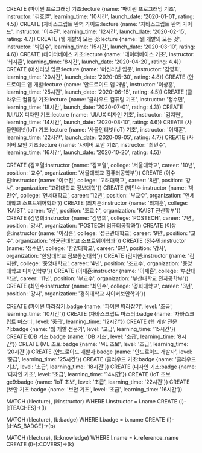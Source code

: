 CREATE (파이썬 프로그래밍 기초:lecture {name: '파이썬 프로그래밍 기초', instructor: '김호열', learning_time: '10시간', launch_date: '2020-01-01', rating: 4.5})
CREATE (자바스크립트 완벽 가이드:lecture {name: '자바스크립트 완벽 가이드', instructor: '이수진', learning_time: '12시간', launch_date: '2020-02-15', rating: 4.7})
CREATE (웹 개발의 모든 것:lecture {name: '웹 개발의 모든 것', instructor: '박민수', learning_time: '15시간', launch_date: '2020-03-10', rating: 4.6})
CREATE (데이터베이스 기초:lecture {name: '데이터베이스 기초', instructor: '최지훈', learning_time: '8시간', launch_date: '2020-04-20', rating: 4.4})
CREATE (머신러닝 입문:lecture {name: '머신러닝 입문', instructor: '김영희', learning_time: '20시간', launch_date: '2020-05-30', rating: 4.8})
CREATE (안드로이드 앱 개발:lecture {name: '안드로이드 앱 개발', instructor: '이상훈', learning_time: '25시간', launch_date: '2020-06-15', rating: 4.5})
CREATE (클라우드 컴퓨팅 기초:lecture {name: '클라우드 컴퓨팅 기초', instructor: '정수민', learning_time: '18시간', launch_date: '2020-07-01', rating: 4.3})
CREATE (UI/UX 디자인 기초:lecture {name: 'UI/UX 디자인 기초', instructor: '김지현', learning_time: '14시간', launch_date: '2020-08-10', rating: 4.6})
CREATE (사물인터넷(IoT) 기초:lecture {name: '사물인터넷(IoT) 기초', instructor: '이재훈', learning_time: '22시간', launch_date: '2020-09-05', rating: 4.7})
CREATE (사이버 보안 기초:lecture {name: '사이버 보안 기초', instructor: '최민수', learning_time: '16시간', launch_date: '2020-10-20', rating: 4.5})


CREATE (김호열:instructor {name: '김호열', college: '서울대학교', career: '10년', position: '교수', organization: '서울대학교 컴퓨터공학부'})
CREATE (이수진:instructor {name: '이수진', college: '고려대학교', career: '8년', position: '강사', organization: '고려대학교 정보대학'})
CREATE (박민수:instructor {name: '박민수', college: '연세대학교', career: '12년', position: '부교수', organization: '연세대학교 소프트웨어학과'})
CREATE (최지훈:instructor {name: '최지훈', college: 'KAIST', career: '5년', position: '조교수', organization: 'KAIST 전산학부'})
CREATE (김영희:instructor {name: '김영희', college: 'POSTECH', career: '7년', position: '강사', organization: 'POSTECH 컴퓨터공학과'})
CREATE (이상훈:instructor {name: '이상훈', college: '성균관대학교', career: '9년', position: '교수', organization: '성균관대학교 소프트웨어학과'})
CREATE (정수민:instructor {name: '정수민', college: '한양대학교', career: '6년', position: '강사', organization: '한양대학교 정보통신대학'})
CREATE (김지현:instructor {name: '김지현', college: '중앙대학교', career: '4년', position: '조교수', organization: '중앙대학교 디자인학부'})
CREATE (이재훈:instructor {name: '이재훈', college: '부산대학교', career: '11년', position: '부교수', organization: '부산대학교 전자공학부'})
CREATE (최민수:instructor {name: '최민수', college: '경희대학교', career: '3년', position: '강사', organization: '경희대학교 사이버보안학과'})


CREATE (파이썬 따라잡기:badge {name: '파이썬 따라잡기', level: '초급', learning_time: '10시간'})
CREATE (자바스크립트 마스터:badge {name: '자바스크립트 마스터', level: '중급', learning_time: '12시간'})
CREATE (웹 개발 전문가:badge {name: '웹 개발 전문가', level: '고급', learning_time: '15시간'})
CREATE (DB 기초:badge {name: 'DB 기초', level: '초급', learning_time: '8시간'})
CREATE (ML 초보:badge {name: 'ML 초보', level: '초급', learning_time: '20시간'})
CREATE (안드로이드 개발자:badge {name: '안드로이드 개발자', level: '중급', learning_time: '25시간'})
CREATE (클라우드 기초:badge {name: '클라우드 기초', level: '초급', learning_time: '18시간'})
CREATE (디자인 기초:badge {name: '디자인 기초', level: '초급', learning_time: '14시간'})
CREATE (IoT 초보ge9:badge {name: 'IoT 초보', level: '초급', learning_time: '22시간'})
CREATE (보안 기초:badge {name: '보안 기초', level: '초급', learning_time: '16시간'})


MATCH (l:lecture), (i:instructor)
WHERE l.instructor = i.name
CREATE (i)-[:TEACHES]->(l)

MATCH (l:lecture), (b:badge)
WHERE l.badge = b.name
CREATE (l)-[:HAS_BADGE]->(b)

MATCH (l:lecture), (k:knowledge)
WHERE l.name = k.reference_name
CREATE (l)-[:COVERS]->(k)
